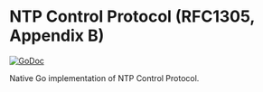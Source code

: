 # NTP Control Protocol (RFC1305, Appendix B)

[![GoDoc](https://godoc.org/github.com/facebookincubator/time/ntp/protocol/control?status.svg)](https://godoc.org/github.com/facebookincubator/time/ntp/protocol/control)

Native Go implementation of NTP Control Protocol.
